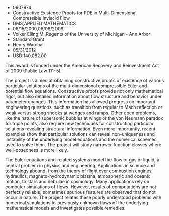 
* 0907974
* Constructive Existence Proofs for PDE in Multi-Dimensional Compressible Inviscid Flow
* DMS,APPLIED MATHEMATICS
* 06/15/2009,06/08/2009
* Volker Elling,MI,Regents of the University of Michigan - Ann Arbor
* Standard Grant
* Henry Warchall
* 05/31/2012
* USD 140,082.00

This award is funded under the American Recovery and Reinvestment Act of 2009
(Public Law 111-5).

The project is aimed at obtaining constructive proofs of existence of various
particular solutions of the multi-dimensional compressible Euler and potential
flow equations. Constructive proofs provide not only mathematical rigor, but
also detailed information about flow structure and behavior under parameter
changes. This information has allowed progress on important engineering
questions, such as transition from regular to Mach reflection or weak versus
strong shocks at wedges and ramps. Other open problems, like the nature of
supersonic bubbles at wings or the von Neumann paradox for triple points, also
require new techniques for constructing particular solutions revealing
structural information. Even more importantly, recent examples show that
particular solutions can reveal non-uniqueness and instability of the underlying
model equations and the numerical schemes used to solve them. The project will
study narrower function classes where well-posedness is more likely.

The Euler equations and related systems model the flow of gas or liquid, a
central problem in physics and engineering. Applications in science and
technology abound, from the theory of flight over combustion engines,
hydraulics, magneto-hydrodynamic plasma, atmospheric and oceanic motion, to
stars and nebulae in cosmology. Many applications rely on computer simulations
of flows. However, results of computations are not perfectly reliable; sometimes
spurious features are observed that do not occur in nature. The project relates
these poorly understood problems with numerical simulations to previously
unknown flaws of the underlying mathematical models and investigates possible
remedies.
